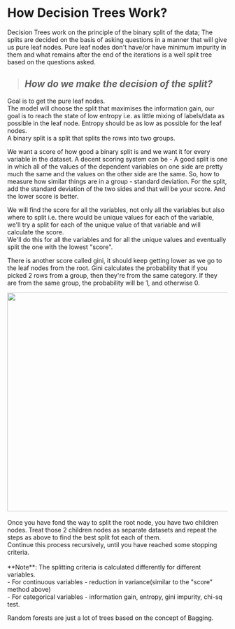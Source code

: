 # How Decision Trees Work?

Decision Trees work on the principle of the binary split of the data; The splits are decided on the basis of asking questions in a manner that will give us pure leaf nodes.
Pure leaf nodes don't have/or have minimum impurity in them and what remains after the end of the iterations is a well split tree based on the questions asked.


> ## _How do we make the decision of the split?_


Goal is to get the pure leaf nodes.<br>
The model will choose the split that maximises the information gain, our goal is to reach the state of low entropy i.e. as little mixing of labels/data as possible in the leaf node. Entropy should be as low as possible for the leaf nodes.<br>
A binary split is a split that splits the rows into two groups.<br>

We want a score of how good a binary split is and we want it for every variable in the dataset. A decent scoring system can be - A good split is one in which all of the values of the dependent variables on one side are pretty much the same and the values on the other side are the same. So, how to measure how similar things are in a group - standard deviation. For the split, add the standard deviation of the two sides and that will be your score.
And the lower score is better.

We will find the score for all the variables, not only all the variables but also where to split i.e. there would be unique values for each of the variable, we'll try a split for each of the unique value of that variable and will calculate the score.<br>
We'll do this for all the variables and for all the unique values and eventually split the one with the lowest "score".

There is another score called gini, it should keep getting lower as we go to the leaf nodes from the root.
Gini calculates the probability that if you picked 2 rows from a group, then they're from the same category. If they are from the same group, the probability will be 1, and otherwise 0.



<img src="https://i.postimg.cc/hv15JmRr/SCR-20220910-vqp.png" alt="" style="height: 500px; width:600px;"/>
<br>
<br>
Once you have fond the way to split the root node, you have two children nodes. Treat those 2 children nodes as separate datasets and repeat the steps as above to find the best split fot each of them.<br>
Continue this process recursively, until you have reached some stopping criteria.<br>
<br>
**Note**: The splitting criteria is calculated differently for different variables.<br>
- For continuous variables - reduction in variance(similar to the "score" method above)<br>
- For categorical variables - information gain, entropy, gini impurity, chi-sq test.<br>


Random forests are just a lot of trees based on the concept of Bagging.
